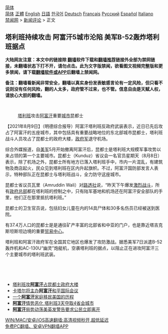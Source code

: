  <!-- 面包屑导航 --> <div class="breadcrumb"><!-- GTranslate: https://gtranslate.io/ -->  <div class="switcher notranslate">  <div class="selected">  <a href="#" onclick="return false;"> 简体</a>  </div>  <div class="option">  <a href="https://www.bannedbook.org" onclick="doGTranslate('zh-CN|zh-CN');jQuery('div.switcher div.selected a').html(jQuery(this).html());return false;" title="简体中文" class="nturl selected"> 简体</a>  <a href="https://www.bannedbook.org/zh-tw/" onclick="doGTranslate('zh-CN|zh-TW');jQuery('div.switcher div.selected a').html(jQuery(this).html());return false;" title="繁體中文" class="nturl"> 正體</a>  <a href="https://www.bannedbook.org/en/" onclick="doGTranslate('zh-CN|en');jQuery('div.switcher div.selected a').html(jQuery(this).html());return false;" title="English" class="nturl"> English</a>  <a href="https://www.bannedbook.org/ja/" onclick="doGTranslate('zh-CN|ja');jQuery('div.switcher div.selected a').html(jQuery(this).html());return false;" title="日本語" class="nturl"> 日語</a>  <a href="https://www.bannedbook.org/ko/" onclick="doGTranslate('zh-CN|ko');jQuery('div.switcher div.selected a').html(jQuery(this).html());return false;" title="한국어" class="nturl"> 한국어</a>  <a href="https://www.bannedbook.org/de/" onclick="doGTranslate('zh-CN|de');jQuery('div.switcher div.selected a').html(jQuery(this).html());return false;" title="Deutsch" class="nturl"> Deutsch</a>  <a href="https://www.bannedbook.org/fr/" onclick="doGTranslate('zh-CN|fr');jQuery('div.switcher div.selected a').html(jQuery(this).html());return false;" title="Français" class="nturl"> Français</a>  <a href="https://www.bannedbook.org/ru/" onclick="doGTranslate('zh-CN|ru');jQuery('div.switcher div.selected a').html(jQuery(this).html());return false;" title="Русский" class="nturl"> Русский</a>  <a href="https://www.bannedbook.org/es/" onclick="doGTranslate('zh-CN|es');jQuery('div.switcher div.selected a').html(jQuery(this).html());return false;" title="Español" class="nturl"> Español</a>  <a href="https://www.bannedbook.org/it/" onclick="doGTranslate('zh-CN|it');jQuery('div.switcher div.selected a').html(jQuery(this).html());return false;" title="Italiano" class="nturl"> Italiano</a>  </div>  </div>      <div class='breadcrumb-sub'><!-- Breadcrumb NavXT 6.3.0 --> <a href="https://www.bannedbook.org/" class="home">禁闻网</a> &gt; <a href="https://www.bannedbook.org/bnews/comments/" class="category">新闻评论</a> &gt; 正文</div></div><h2>塔利班持续攻击 阿富汗5城市沦陷 美军B-52轰炸塔利班据点</h2> <p class="notice"><b>大陆网友注意：本文中的链接除 <a href="https://github.com/bannedbook/fanqiang" >翻墙</a>软件下载和<a href="https://github.com/killgcd/justmysocks/blob/master/README.md">翻墙推荐</a>链接外全部为禁网链接，未翻墙状态下打不开，请勿点击。此为文字版禁闻，欲看图文视频完整版和更多禁闻，请下载<a href="https://github.com/bannedbook/fanqiang">翻墙软件或APP</a>后翻墙上禁闻网。</p><p>备注：翻墙看新闻非常安全，翻墙以真实身份发表敏感言论有一定风险，但只看不说则没有任何风险，翻的人太多，政府管不过来，也不管。信息自由是天赋人权，请放心大胆的翻墙。</b></p>  <div class="entry"> <br /> <figure><a href="https://i0.wp.com/upload-images-bucket-v64rleca837do.s3.eu-west-1.amazonaws.com/wp-content/uploads/2021/08/09014911/Screen-Shot-2021-08-09-at-11.54.18-am.png?fit=251%2C206&#038;ssl=1" data-caption="塔利班攻击阿富汗重要城市昆都士"></a><figcaption class="wp-caption-text"><a href="https://www.bannedbook.org/bnews/tag/%e5%a1%94%e5%88%a9%e7%8f%ad/" class="st_tag internal_tag" rel="tag" title="标签 塔利班 下的日志">塔利班</a>攻击<a href="https://www.bannedbook.org/bnews/tag/%e9%98%bf%e5%af%8c%e6%b1%97/" class="st_tag internal_tag" rel="tag" title="标签 阿富汗 下的日志">阿富汗</a>重要<a href="https://www.bannedbook.org/bnews/tag/%E5%9F%8E%E5%B8%82/" class="st_tag internal_tag" rel="tag" title="标签 城市 下的日志">城市</a>昆都士</figcaption></figure> <p>【2021年8月9日】（明德综合报导）阿富汗塔利班反政府武装表示，近日已先后攻占了阿富汗的五座城市，其中包括具有重要战略地位的东北部城市昆都士，塔利班战斗人员攻占了昆都士的政府大楼，<a href="https://www.bannedbook.org/bnews/tag/%E6%94%BF%E5%BA%9C%E5%86%9B/" class="st_tag internal_tag" rel="tag" title="标签 政府军 下的日志">政府军</a>退守机场。</p> <p>综合外媒报道，自<a href="https://www.bannedbook.org/bnews/tag/%e7%be%8e%e5%86%9b/" class="st_tag internal_tag" rel="tag" title="标签 美军 下的日志">美军</a>5月开始撤离阿富汗后，昆都士是塔利班大规模军事攻势以来占领的第一个主要城市。昆都士（Kunduz）省议会一名官员星期天（8月8日）表示，除了机场之外，昆都士所有地方已落入塔利班手中，市内一片混乱，有建筑物及商店起火，民众见到塔利班在区内升起旗帜。不过，阿富汗国防部发言人表示，特种部队正在昆都士与塔利班战斗，全力防守这座城市。</p>  <p>昆都士省议员瓦里（Amruddin Wali）对<a href="https://www.bannedbook.org/bnews/tag/%e8%b7%af%e9%80%8f%e7%a4%be/" class="st_tag internal_tag" rel="tag" title="标签 路透社 下的日志">路透社</a>说，“昨天下午爆发<a href="https://www.bannedbook.org/bnews/tag/%E6%BF%80%E7%83%88%E6%88%98%E6%96%97/" class="st_tag internal_tag" rel="tag" title="标签 激烈战斗 下的日志">激烈战斗</a>，所有<a href="https://www.bannedbook.org/bnews/tag/%E6%94%BF%E5%BA%9C%E6%80%BB%E9%83%A8/" class="st_tag internal_tag" rel="tag" title="标签 政府总部 下的日志">政府总部</a>都在塔利班的控制之中，只有陆军基地和机场还在阿富汗安全部队的手里，他们正在那里抵抗塔利班。”</p> <p>昆都士的卫生官员说，包括妇女儿童在内的14具尸体和30多名伤员已经被送到医院。</p>  <p>有37.4万人口的昆都士是是通往矿产丰富的北部省和中亚的门户，也是靠近塔吉克斯坦斯坦边境的重要<a href="https://www.bannedbook.org/bnews/tag/%E8%B4%B8%E6%98%93%E4%B8%AD%E5%BF%83/" class="st_tag internal_tag" rel="tag" title="标签 贸易中心 下的日志">贸易中心</a>。</p> <p>塔利班和阿富汗政府军在全国其它地区也爆发了攻防激战。据悉美军7日派遣B-52轰炸机和AC-130U“幽灵”炮艇机，空袭塔利班的据点，以阻止正在进攻阿富汗三个主要城市的塔利班武装。</p>  <p>&nbsp;</p> <p>&nbsp;</p>  <ul class='op-related-articles' title='相关阅读'> <li><a href='https://www.bannedbook.org/bnews/baitai/20210809/1602841.html' target='_blank'>塔利班攻<b>阿富汗</b>占昆都士政府大楼</a></li> <li><a href='https://www.bannedbook.org/bnews/baitai/20210809/1602840.html' target='_blank'>卡塔尔将主办<b>阿富汗</b>和平国际会议</a></li> <li><a href='https://www.bannedbook.org/bnews/worldnews/usa/20210809/1602763.html' target='_blank'>一个<b>阿富汗</b>家庭移民美国的历程</a></li> <li><a href='https://www.bannedbook.org/bnews/comments/20210809/1602721.html' target='_blank'><b>阿富汗</b>情势恶化 塔利班3天夺取4省会城市</a></li> <li><a href='https://www.bannedbook.org/bnews/baitai/20210808/1602665.html' target='_blank'><b>阿富汗</b>局势动荡美英发警告要求公民立即离开</a></li> </ul> <p class="texttj"> <a href="https://github.com/bannedbook/fanqiang/wiki/V2ray%E6%9C%BA%E5%9C%BA" target="_blank">WIN/MAC/安卓/iOS高速翻墙:高清视频秒开,超低延迟</a><br/> <a href="https://github.com/bannedbook/fanqiang/wiki/%E7%A6%81%E9%97%BB%E7%BD%91%E5%AE%89%E5%8D%93%E7%BF%BB%E5%A2%99%E6%96%B0%E9%97%BBAPP" target="_blank">免费PC翻墙、安卓VPN翻墙APP</a></p><p>&nbsp;</p><a name='sharetosocial'></a>  <div style="margin-bottom:5px;padding-bottom:5px;clear:both"> <div id="archive-pix-1" class="banner-ads"> <!-- AuctionX Display platform tag START --> <div id="26318x728x90x621x_ADSLOT2" clicktrack="%%CLICK_URL_ESC%%"></div> <!-- AuctionX Display platform tag END --> </div> <div id="archive-pix-2" class="banner-ads"> <!-- AuctionX Display platform tag START --> <div id="26315x300x250x621x_ADSLOT2" clicktrack="%%CLICK_URL_ESC%%"></div> <!-- AuctionX Display platform tag END --> </div> </div>  <div id="archive-pix-1" class="banner-ads"> <!-- AuctionX Display platform tag START --> <div id="26318x728x90x621x_ADSLOT3" clicktrack="%%CLICK_URL_ESC%%"></div> <!-- AuctionX Display platform tag END --> </div> </div><!--END ENTRY--> 
